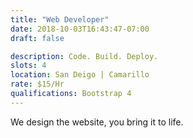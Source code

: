 ```yaml
---
title: "Web Developer"
date: 2018-10-03T16:43:47-07:00
draft: false

description: Code. Build. Deploy.
slots: 4
location: San Deigo | Camarillo
rate: $15/Hr
qualifications: Bootstrap 4
---
```

We design the website, you bring it to life.